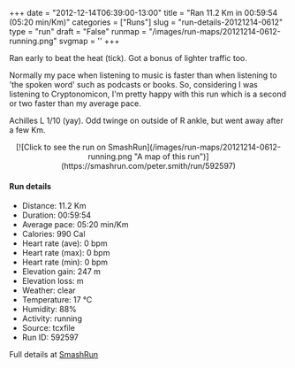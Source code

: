 +++
date = "2012-12-14T06:39:00-13:00"
title = "Ran 11.2 Km in 00:59:54 (05:20 min/Km)"
categories = ["Runs"]
slug = "run-details-20121214-0612"
type = "run"
draft = "False"
runmap = "/images/run-maps/20121214-0612-running.png"
svgmap = '<polyline points="92 13, 91 15, 91 17, 96 20, 98 27, 95 35, 100 41, 100 47, 97 54, 97 61, 100 69, 97 75, 97 79, 93 89, 86 88, 86 88, 56 81, 38 77, 28 75, 20 73, 12 64, 2 53, 1 51, 0 39, 1 33, 16 31, 26 31, 46 33, 54 33, 60 31, 79 15, 82 16, 84 13, 89 11, 94 10, 93 12">'
+++

Ran early to beat the heat (tick). Got a bonus of lighter traffic too. 

Normally my pace when listening to music is faster than when listening to 'the spoken word' such as podcasts or books.  So, considering I was listening to Cryptonomicon, I'm pretty happy with this run which is a second or two faster than my average pace.

Achilles L 1/10 (yay). Odd twinge on outside of R ankle, but went away after a few Km. 

<!--more-->

<center>
[![Click to see the run on SmashRun](/images/run-maps/20121214-0612-running.png "A map of this run")](https://smashrun.com/peter.smith/run/592597)
</center>

#### Run details

* Distance: 11.2 Km
* Duration: 00:59:54
* Average pace: 05:20 min/Km
* Calories: 990 Cal
* Heart rate (ave): 0 bpm
* Heart rate (max): 0 bpm
* Heart rate (min): 0 bpm
* Elevation gain: 247 m
* Elevation loss:  m
* Weather: clear
* Temperature: 17 &deg;C
* Humidity: 88%
* Activity: running
* Source: tcxfile
* Run ID: 592597

Full details at [SmashRun](https://smashrun.com/peter.smith/run/592597)